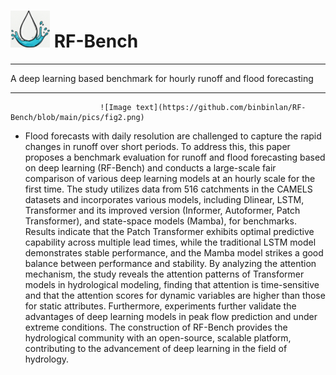 # ![Image text](https://github.com/binbinlan/RF-Bench/blob/main/pics/fig4.png) RF-Bench
***
A deep learning based benchmark for hourly runoff and flood forecasting
***
                        ![Image text](https://github.com/binbinlan/RF-Bench/blob/main/pics/fig2.png)

* Flood forecasts with daily resolution are challenged to capture the rapid changes in runoff over short periods. To address this, this paper proposes a benchmark evaluation for runoff and flood forecasting based on deep learning (RF-Bench) and conducts a large-scale fair comparison of various deep learning models at an hourly scale for the first time. The study utilizes data from 516 catchments in the CAMELS datasets and incorporates various models, including Dlinear, LSTM, Transformer and its improved version (Informer, Autoformer, Patch Transformer), and state-space models (Mamba), for benchmarks. Results indicate that the Patch Transformer exhibits optimal predictive capability across multiple lead times, while the traditional LSTM model demonstrates stable performance, and the Mamba model strikes a good balance between performance and stability. By analyzing the attention mechanism, the study reveals the attention patterns of Transformer models in hydrological modeling, finding that attention is time-sensitive and that the attention scores for dynamic variables are higher than those for static attributes. Furthermore, experiments further validate the advantages of deep learning models in peak flow prediction and under extreme conditions. The construction of RF-Bench provides the hydrological community with an open-source, scalable platform, contributing to the advancement of deep learning in the field of hydrology.

